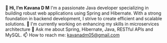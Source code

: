👋 **Hi, I’m Kavana D M**
I'm a passionate Java developer specializing in building robust web applications using Spring and Hibernate. With a strong foundation in backend development, I strive to create efficient and scalable solutions.
🔭 I'm currently working on enhancing my skills in microservices architecture
💬 Ask me about Spring, Hibernate, Java, RESTful APIs and MySQL.
📫 How to reach me: kavanadm05@gmail.com
